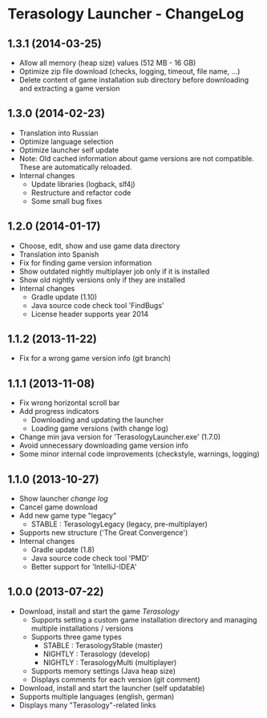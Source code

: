 Terasology Launcher - ChangeLog
===============================

## 1.3.1 (2014-03-25)
* Allow all memory (heap size) values (512 MB - 16 GB)
* Optimize zip file download (checks, logging, timeout, file name, ...)
* Delete content of game installation sub directory before downloading and extracting a game version

## 1.3.0 (2014-02-23)
* Translation into Russian
* Optimize language selection
* Optimize launcher self update
* Note: Old cached information about game versions are not compatible. These are automatically reloaded.
* Internal changes
    * Update libraries (logback, slf4j)
    * Restructure and refactor code
    * Some small bug fixes

## 1.2.0 (2014-01-17)
* Choose, edit, show and use game data directory
* Translation into Spanish
* Fix for finding game version information
* Show outdated nightly multiplayer job only if it is installed
* Show old nightly versions only if they are installed
* Internal changes
    * Gradle update (1.10)
    * Java source code check tool 'FindBugs'
    * License header supports year 2014

## 1.1.2 (2013-11-22)
* Fix for a wrong game version info (git branch)

## 1.1.1 (2013-11-08)
* Fix wrong horizontal scroll bar
* Add progress indicators
    * Downloading and updating the launcher
    * Loading game versions (with change log)
* Change min java version for 'TerasologyLauncher.exe' (1.7.0)
* Avoid unnecessary downloading game version info
* Some minor internal code improvements (checkstyle, warnings, logging)

## 1.1.0 (2013-10-27)
* Show launcher *change log*
* Cancel game download
* Add new game type "legacy"
    * STABLE : TerasologyLegacy (legacy, pre-multiplayer)
* Supports new structure ('The Great Convergence')
* Internal changes
    * Gradle update (1.8)
    * Java source code check tool 'PMD'
    * Better support for 'IntelliJ-IDEA'

## 1.0.0 (2013-07-22)

* Download, install and start the game *Terasology*
    * Supports setting a custom game installation directory and managing multiple installations / versions
    * Supports three game types
        * STABLE : TerasologyStable (master)
        * NIGHTLY : Terasology (develop)
        * NIGHTLY : TerasologyMulti (multiplayer)
    * Supports memory settings (Java heap size)
    * Displays comments for each version (git comment)
* Download, install and start the launcher (self updatable)
* Supports multiple languages (english, german)
* Displays many "Terasology"-related links
